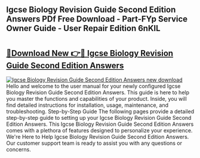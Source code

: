 ## Igcse Biology Revision Guide Second Edition Answers PDf Free Download - Part-FYp Service Owner Guide - User Repair Edition 6nKIL

# <h2><a href="http://bc82997.oget.top/?id=Igcse+Biology+Revision+Guide+Second+Edition+Answers">🔗Download New 👉🔴 Igcse Biology Revision Guide Second Edition Answers</a></h2>

[![Igcse Biology Revision Guide Second Edition Answers new download](https://i.imgur.com/5g1atiW.png)](http://bc82997.oget.top/?id=Igcse+Biology+Revision+Guide+Second+Edition+Answers)
Hello and welcome to the user manual for your newly configured Igcse Biology Revision Guide Second Edition Answers. This guide is here to help you master the functions and capabilities of your product. Inside, you will find detailed instructions for installation, usage, maintenance, and troubleshooting. Step-by-Step Guide The following pages provide a detailed step-by-step guide to setting up your Igcse Biology Revision Guide Second Edition Answers. This Igcse Biology Revision Guide Second Edition Answers comes with a plethora of features designed to personalize your experience. We're Here to Help Igcse Biology Revision Guide Second Edition Answers. Our customer support team is ready to assist you with any questions or concerns.
